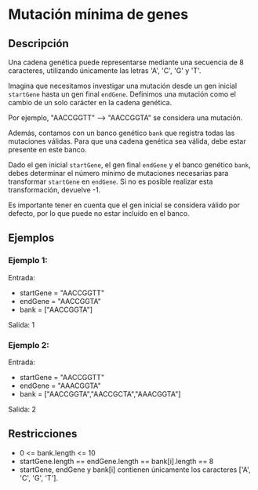 # Mutación mínima de genes

## Descripción

Una cadena genética puede representarse mediante una secuencia de 8 caracteres, utilizando únicamente las letras 'A', 'C', 'G' y 'T'.

Imagina que necesitamos investigar una mutación desde un gen inicial `startGene` hasta un gen final `endGene`. Definimos una mutación como el cambio de un solo carácter en la cadena genética.

Por ejemplo, "AACCGGTT" --> "AACCGGTA" se considera una mutación.

Además, contamos con un banco genético `bank` que registra todas las mutaciones válidas. Para que una cadena genética sea válida, debe estar presente en este banco.

Dado el gen inicial `startGene`, el gen final `endGene` y el banco genético `bank`, debes determinar el número mínimo de mutaciones necesarias para transformar `startGene` en `endGene`. Si no es posible realizar esta transformación, devuelve -1.

Es importante tener en cuenta que el gen inicial se considera válido por defecto, por lo que puede no estar incluido en el banco.

## Ejemplos

### Ejemplo 1:

Entrada: 
- startGene = "AACCGGTT"
- endGene = "AACCGGTA"
- bank = ["AACCGGTA"]

Salida: 1

### Ejemplo 2:

Entrada:
- startGene = "AACCGGTT"
- endGene = "AAACGGTA"
- bank = ["AACCGGTA","AACCGCTA","AAACGGTA"]

Salida: 2

## Restricciones

- 0 <= bank.length <= 10
- startGene.length == endGene.length == bank[i].length == 8
- startGene, endGene y bank[i] contienen únicamente los caracteres ['A', 'C', 'G', 'T'].